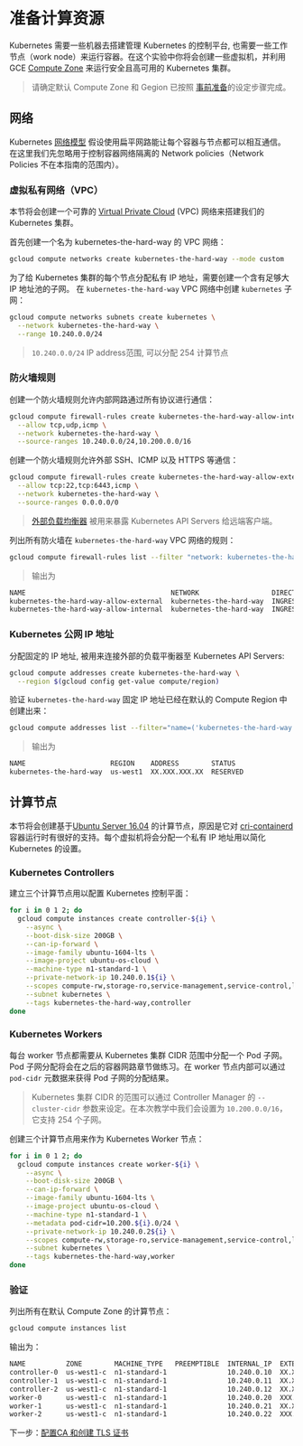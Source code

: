 # 准备计算资源

Kubernetes 需要一些机器去搭建管理 Kubernetes 的控制平台, 也需要一些工作节点（work node）来运行容器。在这个实验中你将会创建一些虚拟机，并利用 GCE [Compute Zone](https://cloud.google.com/compute/docs/regions-zones/regions-zones) 来运行安全且高可用的 Kubernetes 集群。 

> 请确定默认 Compute Zone 和 Gegion 已按照 [事前准备](01-prerequisites.md#set-a-default-compute-region-and-zone)的设定步骤完成。

## 网络

Kubernetes [网络模型](https://kubernetes.io/docs/concepts/cluster-administration/networking/#kubernetes-model) 假设使用扁平网路能让每个容器与节点都可以相互通信。 在这里我们先忽略用于控制容器网络隔离的 Network policies（Network Policies 不在本指南的范围内）。

### 虚拟私有网络（VPC）

本节将会创建一个可靠的 [Virtual Private Cloud](https://cloud.google.com/compute/docs/networks-and-firewalls#networks) (VPC) 网络来搭建我们的 Kubernetes 集群。

首先创建一个名为 kubernetes-the-hard-way 的 VPC 网络：

```sh
gcloud compute networks create kubernetes-the-hard-way --mode custom
```

为了给 Kubernetes 集群的每个节点分配私有 IP 地址，需要创建一个含有足够大 IP 地址池的子网。 在 `kubernetes-the-hard-way` VPC 网络中创建 `kubernetes` 子网：

```sh
gcloud compute networks subnets create kubernetes \
  --network kubernetes-the-hard-way \
  --range 10.240.0.0/24
```

> `10.240.0.0/24` IP address范围, 可以分配 254 计算节点

### 防火墙规则

创建一个防火墙规则允许内部网路通过所有协议进行通信：

```sh
gcloud compute firewall-rules create kubernetes-the-hard-way-allow-internal \
  --allow tcp,udp,icmp \
  --network kubernetes-the-hard-way \
  --source-ranges 10.240.0.0/24,10.200.0.0/16
```

创建一个防火墙规则允许外部 SSH、ICMP 以及 HTTPS 等通信：

```sh
gcloud compute firewall-rules create kubernetes-the-hard-way-allow-external \
  --allow tcp:22,tcp:6443,icmp \
  --network kubernetes-the-hard-way \
  --source-ranges 0.0.0.0/0
```

>  [外部负载均衡器](https://cloud.google.com/compute/docs/load-balancing/network/) 被用来暴露 Kubernetes API Servers 给远端客户端。

列出所有防火墙在 `kubernetes-the-hard-way` VPC 网络的规则：

```sh
gcloud compute firewall-rules list --filter "network: kubernetes-the-hard-way"
```

> 输出为

```sh
NAME                                    NETWORK                  DIRECTION  PRIORITY  ALLOW                 DENY
kubernetes-the-hard-way-allow-external  kubernetes-the-hard-way  INGRESS    1000      tcp:22,tcp:6443,icmp
kubernetes-the-hard-way-allow-internal  kubernetes-the-hard-way  INGRESS    1000      tcp,udp,icmp
```

### Kubernetes 公网 IP 地址

分配固定的 IP 地址, 被用来连接外部的负载平衡器至 Kubernetes API Servers:


```sh
gcloud compute addresses create kubernetes-the-hard-way \
  --region $(gcloud config get-value compute/region)
```

验证 `kubernetes-the-hard-way` 固定 IP 地址已经在默认的 Compute Region 中创建出来：

```sh
gcloud compute addresses list --filter="name=('kubernetes-the-hard-way')"
```

> 输出为

```sh
NAME                     REGION    ADDRESS        STATUS
kubernetes-the-hard-way  us-west1  XX.XXX.XXX.XX  RESERVED
```

## 计算节点

本节将会创建基于[Ubuntu Server 16.04](https://www.ubuntu.com/server) 的计算节点，原因是它对 [cri-containerd](https://github.com/kubernetes-incubator/cri-containerd) 容器运行时有很好的支持。每个虚拟机将会分配一个私有 IP 地址用以简化 Kubernetes 的设置。

### Kubernetes Controllers

建立三个计算节点用以配置 Kubernetes 控制平面：

```sh
for i in 0 1 2; do
  gcloud compute instances create controller-${i} \
    --async \
    --boot-disk-size 200GB \
    --can-ip-forward \
    --image-family ubuntu-1604-lts \
    --image-project ubuntu-os-cloud \
    --machine-type n1-standard-1 \
    --private-network-ip 10.240.0.1${i} \
    --scopes compute-rw,storage-ro,service-management,service-control,logging-write,monitoring \
    --subnet kubernetes \
    --tags kubernetes-the-hard-way,controller
done
```

### Kubernetes Workers

每台 worker 节点都需要从 Kubernetes 集群 CIDR 范围中分配一个 Pod 子网。 Pod 子网分配将会在之后的容器网路章节做练习。在 worker 节点内部可以通过 `pod-cidr` 元数据来获得 Pod 子网的分配结果。

> Kubernetes 集群 CIDR 的范围可以通过 Controller Manager 的 `--cluster-cidr` 参数来设定。在本次教学中我们会设置为 `10.200.0.0/16`，它支持 254 个子网。

创建三个计算节点用来作为 Kubernetes Worker 节点：

```sh
for i in 0 1 2; do
  gcloud compute instances create worker-${i} \
    --async \
    --boot-disk-size 200GB \
    --can-ip-forward \
    --image-family ubuntu-1604-lts \
    --image-project ubuntu-os-cloud \
    --machine-type n1-standard-1 \
    --metadata pod-cidr=10.200.${i}.0/24 \
    --private-network-ip 10.240.0.2${i} \
    --scopes compute-rw,storage-ro,service-management,service-control,logging-write,monitoring \
    --subnet kubernetes \
    --tags kubernetes-the-hard-way,worker
done
```

### 验证

列出所有在默认 Compute Zone 的计算节点：

```sh
gcloud compute instances list
```

输出为：

```sh
NAME          ZONE        MACHINE_TYPE   PREEMPTIBLE  INTERNAL_IP  EXTERNAL_IP     STATUS
controller-0  us-west1-c  n1-standard-1               10.240.0.10  XX.XXX.XXX.XXX  RUNNING
controller-1  us-west1-c  n1-standard-1               10.240.0.11  XX.XXX.X.XX     RUNNING
controller-2  us-west1-c  n1-standard-1               10.240.0.12  XX.XXX.XXX.XX   RUNNING
worker-0      us-west1-c  n1-standard-1               10.240.0.20  XXX.XXX.XXX.XX  RUNNING
worker-1      us-west1-c  n1-standard-1               10.240.0.21  XX.XXX.XX.XXX   RUNNING
worker-2      us-west1-c  n1-standard-1               10.240.0.22  XXX.XXX.XX.XX   RUNNING
```

下一步：[配置CA 和创建 TLS 证书](04-certificate-authority.md)
